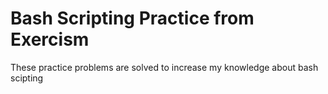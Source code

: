 # Bash Scripting Practice from Exercism
These practice problems are solved to increase my knowledge about bash scipting 
